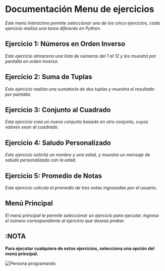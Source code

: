# **Documentación Menu de ejercicios**

*Este menú interactivo permite seleccionar uno de los cinco ejercicios, cada ejercicio realiza una tarea diferente en Python.*

## **Ejercicio 1: Números en Orden Inverso**

*Este ejercicio almacena una lista de números del 1 al 12 y los muestra por pantalla en orden inverso.*

## **Ejercicio 2: Suma de Tuplas**

*Este ejercicio realiza una sumatoria de dos tuplas y muestra el resultado por pantalla.*

## **Ejercicio 3: Conjunto al Cuadrado**

*Este ejercicio crea un nuevo conjunto basado en otro conjunto, cuyos valores sean al cuadrado.*

## **Ejercicio 4: Saludo Personalizado**

*Este ejercicio solicita un nombre y una edad, y muestra un mensaje de saludo personalizado con la edad.*

## **Ejercicio 5: Promedio de Notas**

*Este ejercicio calcula el promedio de tres notas ingresadas por el usuario.*

## **Menú Principal**

*El menú principal te permite seleccionar un ejercicio para ejecutar. Ingresa el número correspondiente al ejercicio que deseas probar.*

## **:NOTA**
**Para ejecutar cualquiera de estos ejercicios, selecciona una opción del menú principal.**

![Persona programando]([URL-de-la-imagen](https://github.com/Sandra8723/practica/blob/main/programando.jpg?raw=true)https://github.com/Sandra8723/practica/blob/main/programando.jpg?raw=true)

